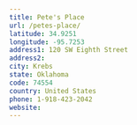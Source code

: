 ```yaml
---
title: Pete's Place
url: /petes-place/
latitude: 34.9251
longitude: -95.7253
address1: 120 SW Eighth Street
address2: 
city: Krebs
state: Oklahoma
code: 74554
country: United States
phone: 1-918-423-2042
website: 
---
```


